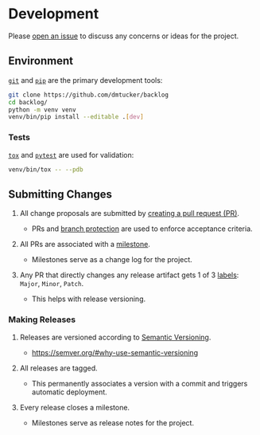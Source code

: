 # Development

Please [open an issue](https://help.github.com/articles/creating-an-issue/) to discuss any concerns or ideas for the project.

## Environment

[`git`](https://git-scm.com/doc) and [`pip`](https://pip.pypa.io/) are the primary development tools:
``` sh
git clone https://github.com/dmtucker/backlog
cd backlog/
python -m venv venv
venv/bin/pip install --editable .[dev]
```

### Tests

[`tox`](https://tox.readthedocs.io/) and [`pytest`](https://docs.pytest.org/) are used for validation:
``` sh
venv/bin/tox -- --pdb
```

## Submitting Changes

1. All change proposals are submitted by [creating a pull request (PR)](https://help.github.com/articles/creating-a-pull-request/).
   - PRs and [branch protection](https://help.github.com/articles/about-protected-branches/) are used to enforce acceptance criteria.

2. All PRs are associated with a [milestone](https://help.github.com/articles/about-milestones/).
   - Milestones serve as a change log for the project.

3. Any PR that directly changes any release artifact gets 1 of 3 [labels](https://help.github.com/articles/applying-labels-to-issues-and-pull-requests/): `Major`, `Minor`, `Patch`.
   - This helps with release versioning.

### Making Releases

1. Releases are versioned according to [Semantic Versioning](http://semver.org/).
   - https://semver.org/#why-use-semantic-versioning

2. All releases are tagged.
   - This permanently associates a version with a commit and triggers automatic deployment.

3. Every release closes a milestone.
   - Milestones serve as release notes for the project.
